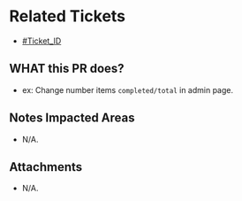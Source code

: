 <!--
  PLEASE DON'T DELETE THIS TEMPLATE UNTIL YOU HAVE READ THE FIRST SECTION.

  bundle exec rspec --format html --out .framgia-ci-reports/rspec.html spec/

  run
  rails s
  bin/webpack-dev-server
  bundle exec guard
-->

# Related Tickets

- [#Ticket_ID](https://edu-redmine.vn/issues/xxxx)

## WHAT this PR does?

- ex: Change number items `completed/total` in admin page.

## Notes Impacted Areas

- N/A.

## Attachments

- N/A.
